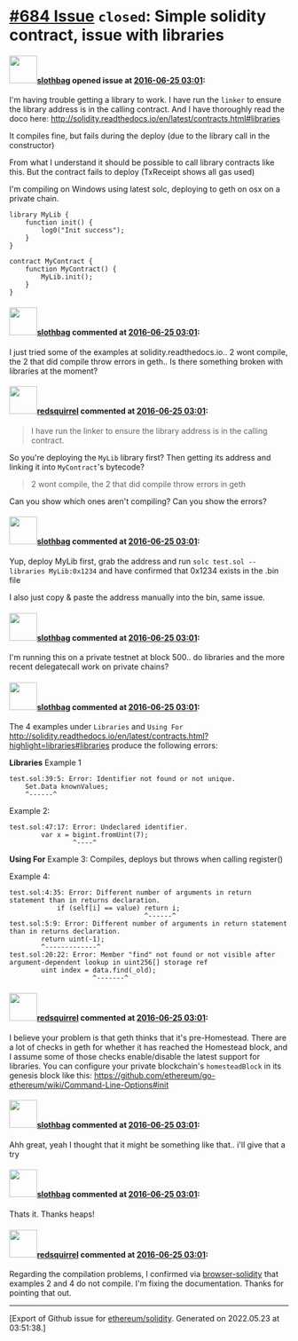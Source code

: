 # [\#684 Issue](https://github.com/ethereum/solidity/issues/684) `closed`: Simple solidity contract, issue with libraries

#### <img src="https://avatars.githubusercontent.com/u/811824?v=4" width="50">[slothbag](https://github.com/slothbag) opened issue at [2016-06-25 03:01](https://github.com/ethereum/solidity/issues/684):

I'm having trouble getting a library to work.  I have run the `linker` to ensure the library address is in the calling contract.  And I have thoroughly read the doco here: http://solidity.readthedocs.io/en/latest/contracts.html#libraries

It compiles fine, but fails during the deploy (due to the library call in the constructor)

From what I understand it should be possible to call library contracts like this.  But the contract fails to deploy (TxReceipt shows all gas used)

I'm compiling on Windows using latest solc, deploying to geth on osx on a private chain.

```
library MyLib {
    function init() {
        log0("Init success");
    }
}

contract MyContract {
    function MyContract() {
        MyLib.init();
    }
}
```


#### <img src="https://avatars.githubusercontent.com/u/811824?v=4" width="50">[slothbag](https://github.com/slothbag) commented at [2016-06-25 03:01](https://github.com/ethereum/solidity/issues/684#issuecomment-228521834):

I just tried some of the examples at solidity.readthedocs.io.. 2 wont compile, the 2 that did compile throw errors in geth.. Is there something broken with libraries at the moment?

#### <img src="https://avatars.githubusercontent.com/u/2512?v=4" width="50">[redsquirrel](https://github.com/redsquirrel) commented at [2016-06-25 03:01](https://github.com/ethereum/solidity/issues/684#issuecomment-228534533):

> I have run the linker to ensure the library address is in the calling contract.

So you're deploying the `MyLib` library first? Then getting its address and linking it into `MyContract`'s bytecode?

> 2 wont compile, the 2 that did compile throw errors in geth

Can you show which ones aren't compiling? Can you show the errors?

#### <img src="https://avatars.githubusercontent.com/u/811824?v=4" width="50">[slothbag](https://github.com/slothbag) commented at [2016-06-25 03:01](https://github.com/ethereum/solidity/issues/684#issuecomment-228534686):

Yup, deploy MyLib first, grab the address and run `solc test.sol --libraries MyLib:0x1234` and have confirmed that 0x1234 exists in the .bin file

I also just copy & paste the address manually into the bin, same issue.

#### <img src="https://avatars.githubusercontent.com/u/811824?v=4" width="50">[slothbag](https://github.com/slothbag) commented at [2016-06-25 03:01](https://github.com/ethereum/solidity/issues/684#issuecomment-228534753):

I'm running this on a private testnet at block 500.. do libraries and the more recent delegatecall work on private chains?

#### <img src="https://avatars.githubusercontent.com/u/811824?v=4" width="50">[slothbag](https://github.com/slothbag) commented at [2016-06-25 03:01](https://github.com/ethereum/solidity/issues/684#issuecomment-228535738):

The 4 examples under `Libraries` and `Using For` http://solidity.readthedocs.io/en/latest/contracts.html?highlight=libraries#libraries produce the following errors:

**Libraries**
Example 1

```
test.sol:39:5: Error: Identifier not found or not unique.
    Set.Data knownValues;
    ^------^
```

Example 2:

```
test.sol:47:17: Error: Undeclared identifier.
        var x = bigint.fromUint(7);
                ^----^
```

**Using For**
Example 3: Compiles, deploys but throws when calling register()

Example 4: 

```
test.sol:4:35: Error: Different number of arguments in return statement than in returns declaration.
            if (self[i] == value) return i;
                                  ^------^
test.sol:5:9: Error: Different number of arguments in return statement than in returns declaration.
        return uint(-1);
        ^-------------^
test.sol:20:22: Error: Member "find" not found or not visible after argument-dependent lookup in uint256[] storage ref
        uint index = data.find(_old);
                     ^-------^
```

#### <img src="https://avatars.githubusercontent.com/u/2512?v=4" width="50">[redsquirrel](https://github.com/redsquirrel) commented at [2016-06-25 03:01](https://github.com/ethereum/solidity/issues/684#issuecomment-228535789):

I believe your problem is that geth thinks that it's pre-Homestead. There are a lot of checks in geth for whether it has reached the Homestead block, and I assume some of those checks enable/disable the latest support for libraries. You can configure your private blockchain's `homesteadBlock` in its genesis block like this: https://github.com/ethereum/go-ethereum/wiki/Command-Line-Options#init

#### <img src="https://avatars.githubusercontent.com/u/811824?v=4" width="50">[slothbag](https://github.com/slothbag) commented at [2016-06-25 03:01](https://github.com/ethereum/solidity/issues/684#issuecomment-228535870):

Ahh great, yeah I thought that it might be something like that.. i'll give that a try

#### <img src="https://avatars.githubusercontent.com/u/811824?v=4" width="50">[slothbag](https://github.com/slothbag) commented at [2016-06-25 03:01](https://github.com/ethereum/solidity/issues/684#issuecomment-228536310):

Thats it. Thanks heaps!

#### <img src="https://avatars.githubusercontent.com/u/2512?v=4" width="50">[redsquirrel](https://github.com/redsquirrel) commented at [2016-06-25 03:01](https://github.com/ethereum/solidity/issues/684#issuecomment-228536492):

Regarding the compilation problems, I confirmed via [browser-solidity](https://ethereum.github.io/browser-solidity/) that examples 2 and 4 do not compile. I'm fixing the documentation. Thanks for pointing that out.


-------------------------------------------------------------------------------



[Export of Github issue for [ethereum/solidity](https://github.com/ethereum/solidity). Generated on 2022.05.23 at 03:51:38.]
